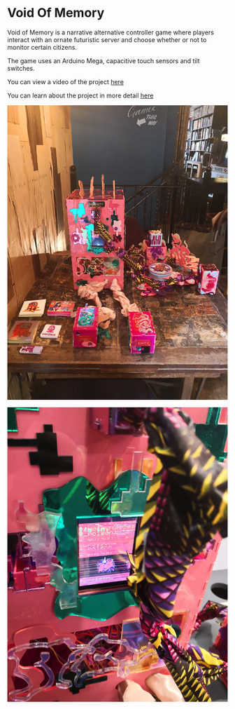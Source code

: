 # Void Of Memory

Void of Memory is a narrative alternative controller game where players interact with an ornate futuristic server and choose whether or not to monitor certain citizens.

The game uses an Arduino Mega, capacitive touch sensors and tilt switches.

You can view a video of the project [here](https://www.youtube.com/watch?v=I6FoPU3GPyg)

You can learn about the project in more detail [here](https://juliamakivic.com/Games-Interactive/Void-of-Memory-Pt-3)

![An image of Void of Memory on a table. It is an ornate, pink structure consisting of a large server and several more blocks. It has a small screen in the center. It is made out of lasercut acrylic.](https://github.com/jmakivic/VoidOfMemory/blob/master/vom1.jpg)


![A close up of the screen on the main server interface. There are a lot of glitchy lines and a strange particle-like figure being displayed on the screen.](https://github.com/jmakivic/VoidOfMemory/blob/master/vom2.jpg)
